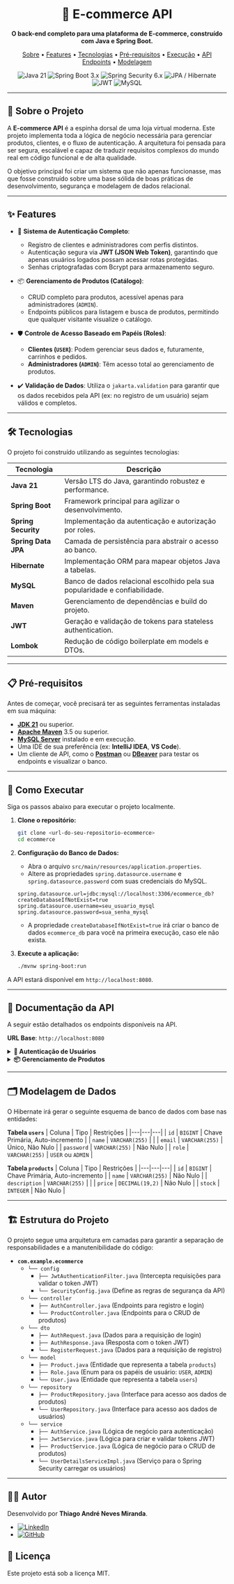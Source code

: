 <div align="center">

<h1 align="center">🛒 E-commerce API</h1>

<p align="center">
  <strong>O back-end completo para uma plataforma de E-commerce, construído com Java e Spring Boot.</strong>
</p>

<p align="center">
  <a href="#-sobre-o-projeto">Sobre</a> •
  <a href="#-features">Features</a> •
  <a href="#-tecnologias">Tecnologias</a> •
  <a href="#-pré-requisitos">Pré-requisitos</a> •
  <a href="#-como-executar">Execução</a> •
  <a href="#-documentação-da-api">API Endpoints</a> •
  <a href="#-modelagem-de-dados">Modelagem</a>
</p>

<p align="center">
    <img src="https://img.shields.io/badge/Java-21-blue?logo=java&logoColor=white" alt="Java 21">
    <img src="https://img.shields.io/badge/Spring_Boot-3.x-brightgreen?logo=spring-boot&logoColor=white" alt="Spring Boot 3.x">
    <img src="https://img.shields.io/badge/Spring_Security-6.x-blue?logo=spring-security&logoColor=white" alt="Spring Security 6.x">
    <img src="https://img.shields.io/badge/JPA_/_Hibernate-Data-orange?logo=hibernate&logoColor=white" alt="JPA / Hibernate">
    <img src="https://img.shields.io/badge/JWT-Authentication-purple?logo=json-web-tokens&logoColor=white" alt="JWT">
    <img src="https://img.shields.io/badge/MySQL-Database-blue?logo=mysql&logoColor=white" alt="MySQL">
</p>

</div>

---

## 🎯 Sobre o Projeto

A **E-commerce API** é a espinha dorsal de uma loja virtual moderna. Este projeto implementa toda a lógica de negócio necessária para gerenciar produtos, clientes, e o fluxo de autenticação. A arquitetura foi pensada para ser segura, escalável e capaz de traduzir requisitos complexos do mundo real em código funcional e de alta qualidade.

O objetivo principal foi criar um sistema que não apenas funcionasse, mas que fosse construído sobre uma base sólida de boas práticas de desenvolvimento, segurança e modelagem de dados relacional.

---

## ✨ Features

-   🔐 **Sistema de Autenticação Completo**:
    -   Registro de clientes e administradores com perfis distintos.
    -   Autenticação segura via **JWT (JSON Web Token)**, garantindo que apenas usuários logados possam acessar rotas protegidas.
    -   Senhas criptografadas com Bcrypt para armazenamento seguro.

-   📦 **Gerenciamento de Produtos (Catálogo)**:
    -   CRUD completo para produtos, acessível apenas para administradores (`ADMIN`).
    -   Endpoints públicos para listagem e busca de produtos, permitindo que qualquer visitante visualize o catálogo.

-   🛡️ **Controle de Acesso Baseado em Papéis (Roles)**:
    -   **Clientes (`USER`)**: Podem gerenciar seus dados e, futuramente, carrinhos e pedidos.
    -   **Administradores (`ADMIN`)**: Têm acesso total ao gerenciamento de produtos.

-   ✔️ **Validação de Dados**: Utiliza o `jakarta.validation` para garantir que os dados recebidos pela API (ex: no registro de um usuário) sejam válidos e completos.

---

## 🛠️ Tecnologias

O projeto foi construído utilizando as seguintes tecnologias:

| Tecnologia         | Descrição                                         |
| ------------------ | --------------------------------------------------- |
| **Java 21** | Versão LTS do Java, garantindo robustez e performance.                  |
| **Spring Boot** | Framework principal para agilizar o desenvolvimento.      |
| **Spring Security**| Implementação da autenticação e autorização por roles.      |
| **Spring Data JPA**| Camada de persistência para abstrair o acesso ao banco.                    |
| **Hibernate** | Implementação ORM para mapear objetos Java a tabelas.               |
| **MySQL** | Banco de dados relacional escolhido pela sua popularidade e confiabilidade.               |
| **Maven** | Gerenciamento de dependências e build do projeto.   |
| **JWT** | Geração e validação de tokens para stateless authentication.          |
| **Lombok** | Redução de código boilerplate em models e DTOs.     |

---

## 📋 Pré-requisitos

Antes de começar, você precisará ter as seguintes ferramentas instaladas em sua máquina:
-   [**JDK 21**](https://www.oracle.com/java/technologies/downloads/#java21) ou superior.
-   [**Apache Maven**](https://maven.apache.org/download.cgi) 3.5 ou superior.
-   [**MySQL Server**](https://dev.mysql.com/downloads/mysql/) instalado e em execução.
-   Uma IDE de sua preferência (ex: **IntelliJ IDEA**, **VS Code**).
-   Um cliente de API, como o **[Postman](https://www.postman.com/downloads/)** ou **[DBeaver](https://dbeaver.io/)** para testar os endpoints e visualizar o banco.

---

## 🚀 Como Executar

Siga os passos abaixo para executar o projeto localmente.

1.  **Clone o repositório:**
    ```bash
    git clone <url-do-seu-repositorio-ecommerce>
    cd ecommerce
    ```

2.  **Configuração do Banco de Dados:**
    -   Abra o arquivo `src/main/resources/application.properties`.
    -   Altere as propriedades `spring.datasource.username` e `spring.datasource.password` com suas credenciais do MySQL.
    ```properties
    spring.datasource.url=jdbc:mysql://localhost:3306/ecommerce_db?createDatabaseIfNotExist=true
    spring.datasource.username=seu_usuario_mysql
    spring.datasource.password=sua_senha_mysql
    ```
    - A propriedade `createDatabaseIfNotExist=true` irá criar o banco de dados `ecommerce_db` para você na primeira execução, caso ele não exista.

3.  **Execute a aplicação:**
    ```bash
    ./mvnw spring-boot:run
    ```

A API estará disponível em `http://localhost:8080`.

---

## 📖 Documentação da API

A seguir estão detalhados os endpoints disponíveis na API.

**URL Base**: `http://localhost:8080`

<details>
<summary><strong>🔑 Autenticação de Usuários</strong></summary>

#### 1. Registrar um Novo Usuário
-   **Método**: `POST`
-   **Endpoint**: `/auth/register`
-   **Descrição**: Cria um novo usuário (`USER` ou `ADMIN`).
-   **Corpo da Requisição (`JSON`):**
    ```json
    {
      "name": "Nome do Usuário",
      "email": "usuario@email.com",
      "password": "senha_forte",
      "role": "USER"
    }
    ```
-   **Resposta de Sucesso (200 OK):** Retorna o token JWT para o usuário recém-criado.
    ```json
    {
      "token": "eyJhbGciOiJIUzI1NiJ9..."
    }
    ```

#### 2. Autenticar um Usuário (Login)
-   **Método**: `POST`
-   **Endpoint**: `/auth/login`
-   **Descrição**: Autentica um usuário e retorna um token JWT.
-   **Corpo da Requisição (`JSON`):**
    ```json
    {
      "email": "usuario@email.com",
      "password": "senha_forte"
    }
    ```
-   **Resposta de Sucesso (200 OK):**
    ```json
    {
      "token": "eyJhbGciOiJIUzI1NiJ9..."
    }
    ```
</details>

<details>
<summary><strong>📦 Gerenciamento de Produtos</strong></summary>

#### 3. Listar Todos os Produtos
-   **Método**: `GET`
-   **Endpoint**: `/products`
-   **Acesso**: Público.
-   **Resposta de Sucesso (200 OK):** Retorna uma lista com todos os produtos.

#### 4. Buscar um Produto por ID
-   **Método**: `GET`
-   **Endpoint**: `/products/{id}`
-   **Acesso**: Público.
-   **Resposta de Sucesso (200 OK):** Retorna o produto correspondente ao `id`.

#### 5. Criar um Novo Produto
-   **Método**: `POST`
-   **Endpoint**: `/products`
-   **Acesso**: Requer autenticação de `ADMIN`.
-   **Header**: `Authorization: Bearer <seu_token_jwt>`
-   **Corpo da Requisição (`JSON`):**
    ```json
    {
        "name": "Notebook Gamer",
        "description": "Notebook com placa de vídeo dedicada.",
        "price": 8999.90,
        "stock": 25
    }
    ```

#### 6. Atualizar um Produto
-   **Método**: `PUT`
-   **Endpoint**: `/products/{id}`
-   **Acesso**: Requer autenticação de `ADMIN`.
-   **Header**: `Authorization: Bearer <seu_token_jwt>`
-   **Corpo da Requisição (`JSON`):** Mesmo formato da criação.

#### 7. Deletar um Produto
-   **Método**: `DELETE`
-   **Endpoint**: `/products/{id}`
-   **Acesso**: Requer autenticação de `ADMIN`.
-   **Header**: `Authorization: Bearer <seu_token_jwt>`
-   **Resposta de Sucesso (204 No Content):** Corpo da resposta vazio.

</details>

---

## 🗂️ Modelagem de Dados

O Hibernate irá gerar o seguinte esquema de banco de dados com base nas entidades:

**Tabela `users`**
| Coluna | Tipo | Restrições |
|---|---|---|
| `id` | `BIGINT` | Chave Primária, Auto-incremento |
| `name` | `VARCHAR(255)` | |
| `email` | `VARCHAR(255)` | Único, Não Nulo |
| `password` | `VARCHAR(255)` | Não Nulo |
| `role` | `VARCHAR(255)` | `USER` ou `ADMIN` |

**Tabela `products`**
| Coluna | Tipo | Restrições |
|---|---|---|
| `id` | `BIGINT` | Chave Primária, Auto-incremento |
| `name` | `VARCHAR(255)` | Não Nulo |
| `description` | `VARCHAR(255)` | |
| `price` | `DECIMAL(19,2)` | Não Nulo |
| `stock` | `INTEGER` | Não Nulo |

---

## 🏗️ Estrutura do Projeto

O projeto segue uma arquitetura em camadas para garantir a separação de responsabilidades e a manutenibilidade do código:

* **`com.example.ecommerce`**
    * `└── config`
        * `├── JwtAuthenticationFilter.java` (Intercepta requisições para validar o token JWT)
        * `└── SecurityConfig.java` (Define as regras de segurança da API)
    * `└── controller`
        * `├── AuthController.java` (Endpoints para registro e login)
        * `└── ProductController.java` (Endpoints para o CRUD de produtos)
    * `└── dto`
        * `├── AuthRequest.java` (Dados para a requisição de login)
        * `├── AuthResponse.java` (Resposta com o token JWT)
        * `└── RegisterRequest.java` (Dados para a requisição de registro)
    * `└── model`
        * `├── Product.java` (Entidade que representa a tabela `products`)
        * `├── Role.java` (Enum para os papéis de usuário: `USER`, `ADMIN`)
        * `└── User.java` (Entidade que representa a tabela `users`)
    * `└── repository`
        * `├── ProductRepository.java` (Interface para acesso aos dados de produtos)
        * `└── UserRepository.java` (Interface para acesso aos dados de usuários)
    * `└── service`
        * `├── AuthService.java` (Lógica de negócio para autenticação)
        * `├── JwtService.java` (Lógica para criar e validar tokens JWT)
        * `├── ProductService.java` (Lógica de negócio para o CRUD de produtos)
        * `└── UserDetailsServiceImpl.java` (Serviço para o Spring Security carregar os usuários)

---

## 👨‍💻 Autor

Desenvolvido por **Thiago André Neves Miranda**.

-   [![LinkedIn](https://img.shields.io/badge/LinkedIn-0A66C2?style=for-the-badge&logo=linkedin&logoColor=white)](https://www.linkedin.com/in/tanm-dev/)
-   [![GitHub](https://img.shields.io/badge/GitHub-181717?style=for-the-badge&logo=github&logoColor=white)](https://github.com/ThiagoMiranda-m)

## 📄 Licença

Este projeto está sob a licença MIT.
     
